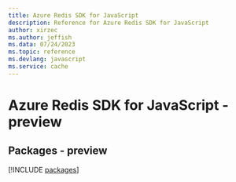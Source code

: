 ```yaml
---
title: Azure Redis SDK for JavaScript
description: Reference for Azure Redis SDK for JavaScript
author: xirzec
ms.author: jeffish
ms.data: 07/24/2023
ms.topic: reference
ms.devlang: javascript
ms.service: cache
---
```

# Azure Redis SDK for JavaScript - preview
## Packages - preview
[!INCLUDE [packages](redis-index.md)]